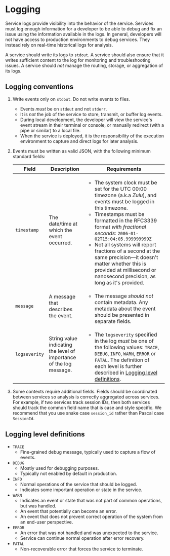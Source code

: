 # Logging

Service logs provide visibility into the behavior of the service.
Services must log enough information for a developer to be able to debug and fix an issue using the information
available in the logs. In general, developers will not have access to production environments to debug services.
They instead rely on real-time historical logs for analysis.

A service should write its logs to `stdout`. A service should also ensure that it writes sufficient content to the log
for monitoring and troubleshooting issues. A service should _not_ manage the routing, storage, or aggregation of its logs.

## Logging conventions

1. Write events only on `stdout`. Do not write events to files.
    * Events _must_ be on `stdout` and not `stderr`.
    * It is _not_ the job of the service to store, transmit, or buffer log events.
    * During local development, the developer will view the service's event stream in their terminal or console,
      or manually redirect (with a pipe or similar) to a local file.
    * When the service is deployed,
      it is the responsibility of the execution environment to capture and direct logs for later analysis.
1. Events must be written as valid JSON, with the following minimum standard fields:

    | Field                 | Description                               | Requirements      |
    | -----                 | -----------                               | ------------      |
    | `timestamp`           | The date/time at which the event occurred. | <ul><li>The system clock must be set for the UTC 00:00 timezone (a.k.a _Zulu_), and events must be logged in this timezone.</li><li>Timestamps must be formatted in the RFC3339 format _with fractional seconds_: `2006-01-02T15:04:05.999999999Z`</li><li>Not all systems will report fractions of a second at the same precision&mdash;it doesn't matter whether this is provided at millisecond or nanosecond precision, as long as it's provided.</li></ul>                                                                    |
    | `message`             | A message that describes the event.           | <ul><li>The message _should not_ contain metadata. Any metadata about the event should be presented in separate fields.</li></ul>             |
    | `logseverity`         | String value indicating the level of importance of the log message. | <ul><li>The `logseverity` specified in the log _must_ be one of the following values: `TRACE`, `DEBUG`, `INFO`, `WARN`, `ERROR` or `FATAL`. The definition of each level is further described in [Logging level definitions](#logging-levels).</li></ul>                    |

1. Some contexts require additional fields.
    Fields should be coordinated between services so analysis is correctly aggregated across services.
    For example, if two services track session IDs, then both services should track the common field name
    that is case and style specific.
    We recommend that you use snake case `session_id` rather than Pascal case `SessionId`.

## Logging level definitions

* `TRACE`
    * Fine-grained debug message, typically used to capture a flow of events.
* `DEBUG`
    * Mostly used for debugging purposes.
    * Typically not enabled by default in production.
* `INFO`
    * Normal operations of the service that should be logged.
    * Indicates some important operation or state in the service.
* `WARN`
    * Indicates an event or state that was not part of common operations, but was handled.
    * An event that potentially can become an error.
    * An event that does not prevent correct operation of the system from an end-user perspective.
* `ERROR`
    * An error that was not handled and was unexpected to the service.
    * Service can continue normal operation after error recovery.
* `FATAL`
    * Non-recoverable error that forces the service to terminate.
